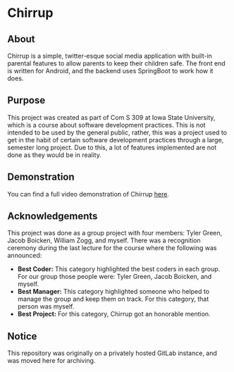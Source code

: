 # Chirrup

## About
Chirrup is a simple, twitter-esque social media application with built-in parental features to allow parents to keep their children safe. The front end is written for Android, and the backend uses SpringBoot to work how it does.

## Purpose
This project was created as part of Com S 309 at Iowa State University, which is a course about software development practices. This is not intended to be used by the general public, rather, this was a project used to get in the habit of certain software development practices through a large, semester long project. Due to this, a lot of features implemented are not done as they would be in reality.

## Demonstration
You can find a full video demonstration of Chirrup [here](https://youtu.be/8_wk49VoOLQ).

## Acknowledgements
This project was done as a group project with four members: Tyler Green, Jacob Boicken, William Zogg, and myself. There was a recognition ceremony during the last lecture for the course where the following was announced:
- **Best Coder:** This category highlighted the best coders in each group. For our group those people were: Tyler Green, Jacob Boicken, and myself.
- **Best Manager:** This category highlighted someone who helped to manage the group and keep them on track. For this category, that person was myself.
- **Best Project:** For this category, Chirrup got an honorable mention.

## Notice
This repository was originally on a privately hosted GitLab instance, and was moved here for archiving.
